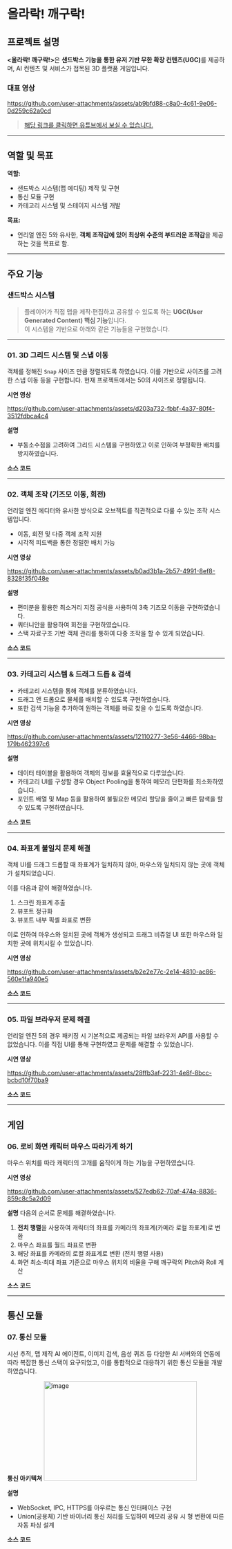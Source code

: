 # 올라락! 깨구락!

## 프로젝트 설명
<b><올라락! 깨구락!></b>은 <b>샌드박스 기능을 통한 유저 기반 무한 확장 컨텐츠(UGC)</b>를 제공하며, AI 컨텐츠 및 서비스가 접목된 3D 플랫폼 게임입니다.

### 대표 영상

https://github.com/user-attachments/assets/ab9bfd88-c8a0-4c61-9e06-0d259c62a0cd

> [해당 링크를 클릭하면 유튜브에서 보실 수 있습니다.](https://youtu.be/ora28k2jDWk)

---

## 역할 및 목표
**역할:**  
- 샌드박스 시스템(맵 에디팅) 제작 및 구현
- 통신 모듈 구현  
- 카테고리 시스템 및 스테이지 시스템 개발  

**목표:**
- 언리얼 엔진 5와 유사한, **객체 조작감에 있어 최상위 수준의 부드러운 조작감**을 제공하는 것을 목표로 함.

---

## 주요 기능

### 샌드박스 시스템
> 플레이어가 직접 맵을 제작·편집하고 공유할 수 있도록 하는 **UGC(User Generated Content) 핵심 기능**입니다.  
> 이 시스템을 기반으로 아래와 같은 기능들을 구현했습니다.

---

### 01. 3D 그리드 시스템 및 스냅 이동
객체를 정해진 `Snap` 사이즈 만큼 정렬되도록 하였습니다.
이를 기반으로 사이즈를 고려한 스냅 이동 등을 구현합니다.
현재 프로젝트에서는 50의 사이즈로 정렬됩니다.

**시연 영상**

https://github.com/user-attachments/assets/d203a732-fbbf-4a37-80f4-3512fdbca4c4

**설명**
- 부동소수점을 고려하여 그리드 시스템을 구현하였고 이로 인하여 부정확한 배치를 방지하였습니다.

**소스 코드**


---

### 02. 객체 조작 (기즈모 이동, 회전)
언리얼 엔진 에디터와 유사한 방식으로 오브젝트를 직관적으로 다룰 수 있는 조작 시스템입니다.  

- 이동, 회전 및 다중 객체 조작 지원  
- 시각적 피드백을 통한 정밀한 배치 가능  

**시연 영상**

https://github.com/user-attachments/assets/b0ad3b1a-2b57-4991-8ef8-8328f35f048e

**설명**
- 편미분을 활용한 최소거리 지점 공식을 사용하여 3축 기즈모 이동을 구현하였습니다.
- 쿼터니안을 활용하여 회전을 구현하였습니다.
- 스택 자료구조 기반 객체 관리를 통하여 다중 조작을 할 수 있게 되었습니다.

**소스 코드**

---

### 03. 카테고리 시스템 & 드래그 드롭 & 검색
- 카테고리 시스템을 통해 객체를 분류하였습니다.
- 드래그 앤 드롭으로 물체를 배치할 수 있도록 구현하였습니다.
- 또한 검색 기능을 추가하여 원하는 객체를 바로 찾을 수 있도록 하였습니다.

**시연 영상**

https://github.com/user-attachments/assets/12110277-3e56-4466-98ba-179b462397c6

**설명**
- 데이터 테이블을 활용하여 객체의 정보를 효율적으로 다루었습니다.
- 카테고리 UI를 구성할 경우 Object Pooling을 통하여 메모리 단편화를 최소화하였습니다.
- 포인트 배열 및 Map 등을 활용하여 불필요한 메모리 할당을 줄이고 빠른 탐색을 할 수 있도록 구현하였습니다.

**소스 코드**

---

### 04. 좌표계 불일치 문제 해결
객체 UI를 드래그 드롭할 때 좌표계가 일치하지 않아, 마우스와 일치되지 않는 곳에 객체가 설치되었습니다.

이를 다음과 같이 해결하였습니다.

1. 스크린 좌표계 추출
2. 뷰포트 정규화
3. 뷰포트 내부 픽셀 좌표로 변환

이로 인하여 마우스와 일치된 곳에 객체가 생성되고 드래그 비쥬얼 UI 또한 마우스와 일치한 곳에 위치시킬 수 있었습니다.

**시연 영상**


https://github.com/user-attachments/assets/b2e2e77c-2e14-4810-ac86-560e1fa940e5


**소스 코드**

---

### 05. 파일 브라우저 문제 해결
언리얼 엔진 5의 경우 패키징 시 기본적으로 제공되는 파일 브라우저 API를 사용할 수 없었습니다.
이를 직접 UI를 통해 구현하였고 문제를 해결할 수 있었습니다.

**시연 영상**

https://github.com/user-attachments/assets/28ffb3af-2231-4e8f-8bcc-bcbd10f70ba9

**소스 코드**

---

## 게임

### 06. 로비 화면 캐릭터 마우스 따라가게 하기
마우스 위치를 따라 캐릭터의 고개를 움직이게 하는 기능을 구현하였습니다.

**시연 영상**


https://github.com/user-attachments/assets/527edb62-70af-474a-8836-859c8c5a2d09


**설명**
다음의 순서로 문제를 해결하였습니다.

1. **전치 행렬**을 사용하여 캐릭터의 좌표를 카메라의 좌표계(카메라 로컬 좌표계)로 변환
2. 마우스 좌표를 월드 좌표로 변환
3. 해당 좌표를 카메라의 로컬 좌표계로 변환 (전치 행렬 사용)
4. 화면 최소·최대 좌표 기준으로 마우스 위치의 비율을 구해 깨구락의 Pitch와 Roll 계산

**소스 코드**

---

## 통신 모듈

### 07. 통신 모듈
시선 추적, 맵 제작 AI 에이전트, 이미지 검색, 음성 퀴즈 등 다양한 AI 서버와의 연동에 따라 복잡한 통신 스택이 요구되었고, 이를 통합적으로 대응하기 위한 통신 모듈을 개발하였습니다.

**통신 아키텍쳐**
<img width="354" height="230" alt="image" src="https://github.com/user-attachments/assets/b01ecc92-d926-4de5-a8e9-3708da6318f0" />

**설명**
- WebSocket, IPC, HTTPS를 아우르는 통신 인터페이스 구현
- Union(공용체) 기반 바이너리 통신 처리를 도입하여 메모리 공유 시 형 변환에 따른 자동 파싱 설계

**소스 코드**

